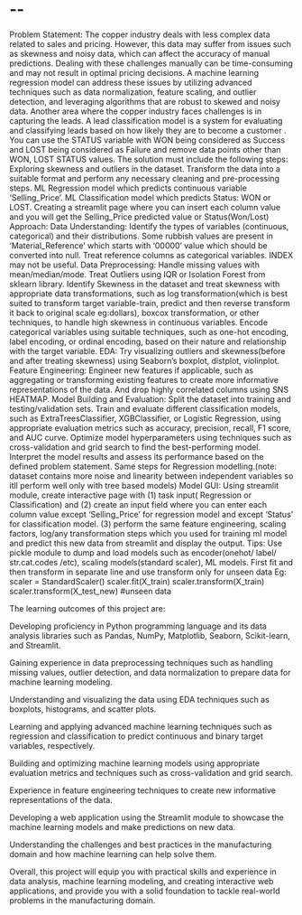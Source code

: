 # --
Problem Statement:
The copper industry deals with less complex data related to sales and pricing. However, this data may suffer from issues such as skewness and noisy data, which can affect the accuracy of manual predictions. Dealing with these challenges manually can be time-consuming and may not result in optimal pricing decisions. A machine learning regression model can address these issues by utilizing advanced techniques such as data normalization, feature scaling, and outlier detection, and leveraging algorithms that are robust to skewed and noisy data. 
Another area where the copper industry faces challenges is in capturing the leads. A lead classification model is a system for evaluating and classifying leads based on how likely they are to become a customer . You can use the STATUS variable with WON being considered as Success and LOST being considered as Failure and remove data points other than WON, LOST STATUS values.
The solution must include the following steps:
Exploring skewness and outliers in the dataset.
Transform the data into a suitable format and perform any necessary cleaning and pre-processing steps.
ML Regression model which predicts continuous variable ‘Selling_Price’.
ML Classification model which predicts Status: WON or LOST.
Creating a streamlit page where you can insert each column value and you will get the Selling_Price predicted value or Status(Won/Lost)
Approach: 
Data Understanding: Identify the types of variables (continuous, categorical) and their distributions. Some rubbish values are present in ‘Material_Reference’ which starts with ‘00000’ value which should be converted into null. Treat reference columns as categorical variables. INDEX may not be useful.
Data Preprocessing: 
Handle missing values with mean/median/mode.
Treat Outliers using IQR or Isolation Forest from sklearn library.
Identify Skewness in the dataset and treat skewness with appropriate data transformations, such as log transformation(which is best suited to transform target variable-train, predict and then reverse transform it back to original scale eg:dollars), boxcox transformation, or other techniques, to handle high skewness in continuous variables.
Encode categorical variables using suitable techniques, such as one-hot encoding, label encoding, or ordinal encoding, based on their nature and relationship with the target variable.
EDA: Try visualizing outliers and skewness(before and after treating skewness) using Seaborn’s boxplot, distplot, violinplot.
Feature Engineering: Engineer new features if applicable, such as aggregating or transforming existing features to create more informative representations of the data. And drop highly correlated columns using SNS HEATMAP.
Model Building and Evaluation:
Split the dataset into training and testing/validation sets. 
Train and evaluate different classification models, such as ExtraTreesClassifier, XGBClassifier, or Logistic Regression, using appropriate evaluation metrics such as accuracy, precision, recall, F1 score, and AUC curve. 
Optimize model hyperparameters using techniques such as cross-validation and grid search to find the best-performing model.
Interpret the model results and assess its performance based on the defined problem statement.
Same steps for Regression modelling.(note: dataset contains more noise and linearity between independent variables so itll perform well only with tree based models)
Model GUI: Using streamlit module, create interactive page with
   (1) task input( Regression or Classification) and 
   (2) create an input field where you can enter each column value except ‘Selling_Price’ for regression model and  except ‘Status’ for classification model. 
   (3) perform the same feature engineering, scaling factors, log/any transformation steps which you used for training ml model and predict this new data from streamlit and display the output.
Tips: Use pickle module to dump and load models such as encoder(onehot/ label/ str.cat.codes /etc), scaling models(standard scaler), ML models. First fit and then transform in separate line and use transform only for unseen data 
Eg: scaler = StandardScaler()
scaler.fit(X_train)
scaler.transform(X_train)
scaler.transform(X_test_new) #unseen data

The learning outcomes of this project are: 

Developing proficiency in Python programming language and its data analysis libraries such as Pandas, NumPy, Matplotlib, Seaborn, Scikit-learn, and Streamlit.

Gaining experience in data preprocessing techniques such as handling missing values, outlier detection, and data normalization to prepare data for machine learning modeling.

Understanding and visualizing the data using EDA techniques such as boxplots, histograms, and scatter plots.

Learning and applying advanced machine learning techniques such as regression and classification to predict continuous and binary target variables, respectively.

Building and optimizing machine learning models using appropriate evaluation metrics and techniques such as cross-validation and grid search.

Experience in feature engineering techniques to create new informative representations of the data.

Developing a web application using the Streamlit module to showcase the machine learning models and make predictions on new data.

Understanding the challenges and best practices in the manufacturing domain and how machine learning can help solve them.

Overall, this project will equip you with practical skills and experience in data analysis, machine learning modeling, and creating interactive web applications, and provide you with a solid foundation to tackle real-world problems in the manufacturing domain.
